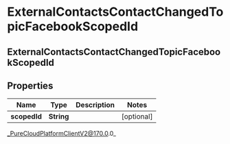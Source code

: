 # ExternalContactsContactChangedTopicFacebookScopedId

## ExternalContactsContactChangedTopicFacebookScopedId

## Properties

|Name | Type | Description | Notes|
|------------ | ------------- | ------------- | -------------|
| **scopedId** | **String** |  | [optional] |



_PureCloudPlatformClientV2@170.0.0_
